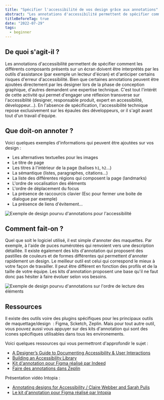 ```yaml
---
title: "Spécifier l'accessibilité de vos design grâce aux annotations"
abstract: "Les annotations d'accessibilité permettent de spécifier comment les différents composants présents sur un écran doivent être interprétés par les outils d'assistance"
titleBeforeTag: true
date: "2022-07-29"
tags:
  - beginner
---
```


## De quoi s'agit-il ?

Les annotations d'accessibilité permettent de spécifier comment les différents composants présents sur un écran doivent être interprétés par les outils d'assistance (par exemple un lecteur d'écran) et d'anticiper certains risques d'erreur d'accessibilité. Bien que certaines annotations peuvent être ajoutées directement par les designer lors de la phase de conception graphique, d'autres demandent une expertise technique. C'est tout l'intérêt de cette activité qui permet d'engager une réflexion transverse sur l'accessiblité (designer, responsable produit, expert en accessibilité, développeur...). 
En l'absence de spécification, l'accessibilité technique repose exclusivement sur les épaules des développeurs, or il s'agit avant tout d'un travail d'équipe.

## Que doit-on annoter ?

Voici quelques exemples d'informations qui peuvent être ajoutées sur vos design&nbsp;: 
- Les alternatives textuelles pour les images
- Le titre de page
- Les titres à l'intérieur de la page (balises `h1`, `h2`...)
- La sémantique (listes, paragraphes, citations...)
- La liste des différentes régions qui composent la page (landmarks)
- L'ordre de vocalisation des éléments
- L'ordre de déplacement du focus
- La présence de raccourcis clavier (Esc pour fermer une boite de dialogue par exemple)
- La présence de liens d'évitement...

<img src="../images/annotations/exemple.png" alt="Exemple de design pourvu d'annotations pour l'accessibilité" title="Exemple de design pourvu d'annotations pour l'accessibilité" class="img-fluid">


## Comment fait-on ?

Quel que soit le logiciel utilisé, il est simple d'annoter des maquettes. Par exemple, à l'aide de puces numérotées qui renvoient vers une description détaillée. Il existe également des kits d'annotation qui proposent des pastilles de couleurs et de formes différentes qui permettent d'annoter rapidement un design. Le meilleur outil est celui qui correspond le mieux à votre façon de travailler. Il peut être différent en fonction des profils et de la taille de votre équipe. Les kits d'annotation proposent une base qu'il ne faut donc pas hésiter à faire évoluer selon vos besoins.

<img src="../images/annotations/ordre de lecture.png" alt="Exemple de design pourvu d'annotations sur l'ordre de lecture des éléments" title="Exemple de design pourvu d'annotations sur l'ordre de lecture des éléments" class="img-fluid">


## Ressources

Il existe des outils voire des plugins spécifiques pour les principaux outils de maquettage/design&nbsp; : Figma, Scketch, Zeplin.
Mais pour tout autre outil, vous pouvez aussi vous appuyer sur des kits d'annotation qui sont des icones spécifiques utilisables dans tous les environements.

Voici quelques ressources qui vous permettront d'approfondir le sujet&nbsp;: 
- <a href="https://stephaniewalter.design/blog/a-designers-guide-to-documenting-accessibility-user-interactions/" lang="en" hreflang="en">A Designer’s Guide to Documenting Accessibility & User Interactions</a>
- <a lang="en" hreflang="en" href="https://medium.com/indeed-design/building-an-accessibility-library-e134e9012c17">Building an Accessibility Library</a>
- <a hreflang="en" href="https://www.figma.com/community/file/953682768192596304">Kit d'annotation pour Figma réalisé par Indeed</a>
- <a hreflang="en" href="https://blog.zeplin.io/introducing-flows-and-annotations-a-new-way-to-communicate-design-intention">Faire des annotations dans Zeplin</a>

Présentation vidéo Intopia&nbsp;:
 - <a lang="en" hreflang="en" href="https://www.youtube.com/watch?v=Y35jmpS8lQM&feature=youtu.be&ab_channel=InclusiveDesign24%23id24">Annotating designs for Accessibility / Claire Webber and Sarah Pulis</a>
 - <a hreflang="en" href="https://www.figma.com/community/file/1022394680250523675">Le kit d'annotation pour Figma réalisé par Intopia</a>
